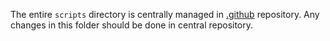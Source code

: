 The entire `scripts` directory is centrally managed in [.github](https://github.com/Not-ML/.github/) repository. Any changes in this folder should be done in central repository.
